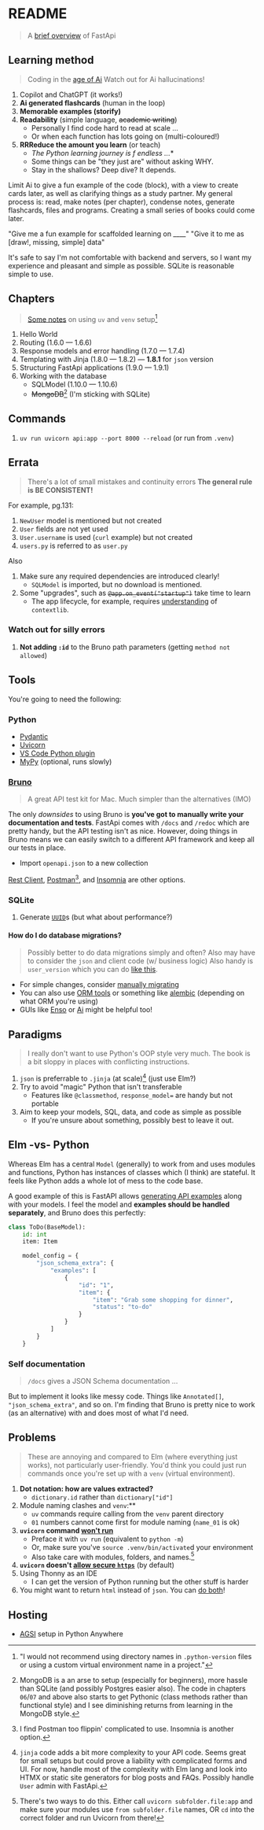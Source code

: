 # README

> A [brief overview](https://lyz-code.github.io/blue-book/fastapi/) of FastApi


## Learning method

> Coding in the [age of Ai](https://github.com/badlydrawnrob/anki/issues/92)
> Watch out for Ai hallucinations!

1. Copilot and ChatGPT (it works!)
2. **Ai generated flashcards** (human in the loop)
3. **Memorable examples (storify)**
4. **Readability** (simple language, <s>academic writing</s>)
    - Personally I find code hard to read at scale ...
    - Or when each function has lots going on (multi-coloured!)
5. **RRReduce the amount you learn** (or teach)
    - **The Python learning journey is f* endless ...**
    - Some things can be "they just are" without asking WHY.
    - Stay in the shallows? Deep dive? It depends.

Limit Ai to give a fun example of the code (block), with a view to create cards later, as well as clarifying things as a study partner. My general process is: read, make notes (per chapter), condense notes, generate flashcards, files and programs. Creating a small series of books could come later.

"Give me a fun example for scaffolded learning on ____"
"Give it to me as [draw!, missing, simple] data"

It's safe to say I'm not comfortable with backend and servers, so I want my experience and pleasant and simple as possible. SQLite is reasonable simple to use.


## Chapters

> [Some notes](https://github.com/astral-sh/uv/issues/10543#issuecomment-2587276856) on using `uv` and `venv` setup[^1]

1. Hello World
2. Routing (1.6.0 — 1.6.6)
3. Response models and error handling (1.7.0 — 1.7.4)
4. Templating with Jinja (1.8.0 — 1.8.2)
    — **1.8.1** for `json` version
5. Structuring FastApi applications (1.9.0 — 1.9.1)
6. Working with the database
    - SQLModel (1.10.0 — 1.10.6)
    - ~~MongoDB~~[^2] (I'm sticking with SQLite)


## Commands

1. `uv run uvicorn api:app --port 8000 --reload` (or run from `.venv`)


## Errata

> There's a lot of small mistakes and continuity errors
> **The general rule is BE CONSISTENT!**

For example, pg.131:

1. `NewUser` model is mentioned but not created
2. `User` fields are not yet used
3. `User.username` is used (`curl` example) but not created
4. `users.py` is referred to as `user.py`

Also 

1. Make sure any required dependencies are introduced clearly!
    - `SQLModel` is imported, but no download is mentioned.
2. Some "upgrades", such as ~~`@app.on_event("startup")`~~ take time to learn
    - The app lifecycle, for example, requires [understanding](https://github.com/PacktPublishing/Building-Python-Web-APIs-with-FastAPI/issues/12#issue-2843134599) of `contextlib`.

### Watch out for silly errors

1. **Not adding `:id`** to the Bruno path parameters (getting `method not allowed`)


## Tools

You're going to need the following:

### Python

- [Pydantic](https://pydantic.dev/)
- [Uvicorn](https://www.uvicorn.org/)
- [VS Code Python plugin](https://marketplace.visualstudio.com/items?itemName=ms-python.python)
- [MyPy](https://mypy-lang.org/) (optional, runs slowly)

### [Bruno](https://www.usebruno.com/)

> A great API test kit for Mac.
> Much simpler than the alternatives (IMO)

The only _downsides_ to using Bruno is **you've got to manually write your documentation and tests**. FastApi comes with `/docs` and `/redoc` which are pretty handy, but the API testing isn't as nice. However, doing things in Bruno means we can easily switch to a different API framework and keep all our tests in place.

- Import `openapi.json` to a new collection

[Rest Client](https://marketplace.visualstudio.com/items?itemName=humao.rest-client), [Postman](https://www.postman.com/)[^3], and [Insomnia](https://insomnia.rest/) are other options.

### SQLite

1. Generate [`UUID`](https://iifx.dev/en/articles/101721447)s (but what about performance?)

#### How do I do database migrations?

> Possibly better to do data migrations simply and often?
> Also may have to consider the `json` and client code (w/ business logic)
> Also handy is `user_version` which you can do [like this](https://github.com/sqlitebrowser/sqlitebrowser/issues/366).

- For simple changes, consider [manually migrating](https://stackoverflow.com/a/998652)
- You can also use [ORM tools](https://docs.peewee-orm.com/en/2.10.2/peewee/playhouse.html#migrate) or something like [alembic](https://alembic.sqlalchemy.org/en/latest/) (depending on what ORM you're using)
- GUIs like [Enso](https://ensoanalytics.com/) or [Ai](https://medium.com/@timothyjosephcw/enhancing-data-migration-testing-with-ai-in-2024-454537440ab3) might be helpful too!


## Paradigms

> I really don't want to use Python's OOP style very much.
> The book is a bit sloppy in places with conflicting instructions.

1. `json` is preferrable to `.jinja` (at scale)[^4] (just use Elm?)
2. Try to avoid "magic" Python that isn't transferable
    - Features like `@classmethod`, `response_model=` are handy but not portable
3. Aim to keep your models, SQL, data, and code as simple as possible
    - If you're unsure about something, possibly best to leave it out.


## Elm -vs- Python

Whereas Elm has a central `Model` (generally) to work from and uses modules and functions, Python has instances of classes which (I think) are stateful. It feels like Python adds a whole lot of mess to the code base.

A good example of this is FastAPI allows [generating API examples](https://tinyurl.com/fastapi-json-schema-extra) along with your models. I feel the model and **examples should be handled separately**, and Bruno does this perfectly:

```python
class ToDo(BaseModel):
    id: int
    item: Item

    model_config = {
        "json_schema_extra": {
            "examples": [
                {
                    "id": "1",
                    "item": {
                        "item": "Grab some shopping for dinner",
                        "status": "to-do"
                    }
                }
            ]
        }
    }
```

### Self documentation

> `/docs` gives a JSON Schema documentation ...

But to implement it looks like messy code. Things like `Annotated[]`, `"json_schema_extra"`, and so on. I'm finding that Bruno is pretty nice to work (as an alternative) with and does most of what I'd need.


## Problems

> These are annoying and compared to Elm (where everything just works), not particularly user-friendly. You'd think you could just run commands once you're set up with a `venv` (virtual environment).

1. **Dot notation: how are values extracted?**
    - `dictionary.id` rather than `dictionary["id"]`
2. Module naming clashes and `venv`:**
    - `uv` commands require calling from the `venv` parent directory
    - `01` numbers cannot come first for module naming (`name_01` is ok)
3. **`uvicorn` command [won't run](https://stackoverflow.com/a/69322150)**
    - Preface it with `uv run` (equivalent to `python -m`)
    - Or, make sure you've `source .venv/bin/activate`d your environment
    - Also take care with modules, folders, and names.[^5]
4. **`uvicorn` doesn't [allow secure `https`](https://www.uvicorn.org/deployment/#running-with-https)** (by default)
5. Using Thonny as an IDE
    - I can get the version of Python running but the other stuff is harder
6. You might want to return `html` instead of `json`. You can [do both](https://tinyurl.com/fastapi-return-html-or-json)!


## Hosting

- [AGSI](https://help.pythonanywhere.com/pages/ASGICommandLine) setup in Python Anywhere


[^1]: "I would not recommend using directory names in `.python-version` files or using a custom virtual environment name in a project."

[^2]: MongoDB is a an arse to setup (especially for beginners), more hassle than SQLite (and possibly Postgres easier also). The code in chapters `06`/`07` and above also starts to get Pythonic (class methods rather than functional style) and I see diminishing returns from learning in the MongoDB style.

[^3]: I find Postman too flippin' complicated to use. Insomnia is another option.

[^4]: `jinja` code adds a bit more complexity to your API code. Seems great for small setups but could prove a liability with complicated forms and UI. For now, handle most of the complexity with Elm lang and look into HTMX or static site generators for blog posts and FAQs. Possibly handle `User` admin with FastApi.

[^5]: There's two ways to do this. Either call `uvicorn subfolder.file:app` and make sure your modules use `from subfolder.file` names, OR `cd` into the correct folder and run Uvicorn from there!
